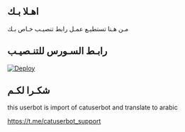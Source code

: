 ## اهـلا بـك
مـن هـنا تستطيـع عمـل رابط تنصيـب خـاص بـك

## رابـط السـورس للتنـصيـب

[![Deploy](https://www.herokucdn.com/deploy/button.svg)](https://heroku.com/deploy?template=https://github.com/jeednew3/jmthon)

## شكـرا لكـم 


this userbot is import of catuserbot and translate to arabic

https://t.me/catuserbot_support
